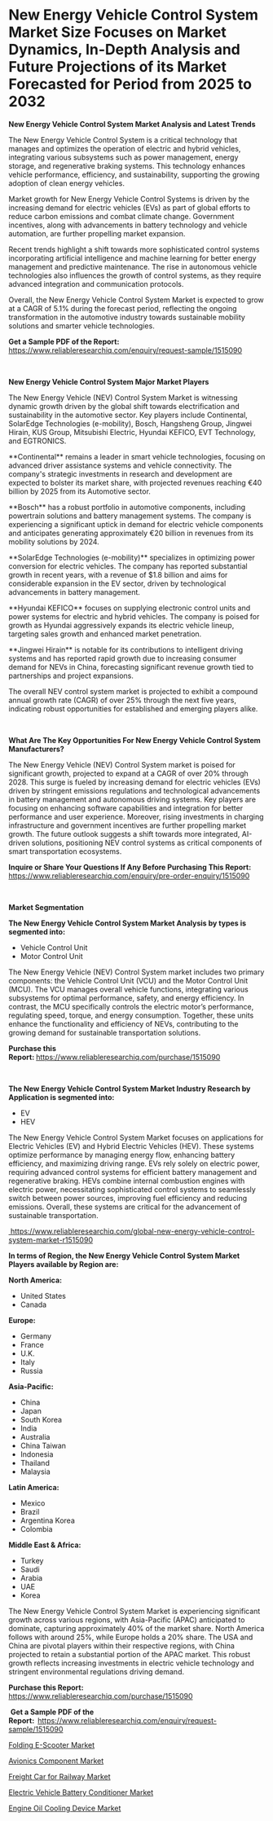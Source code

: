 <p><h1>New Energy Vehicle Control System Market Size Focuses on Market Dynamics, In-Depth Analysis and Future Projections of its Market Forecasted for Period from 2025 to 2032</h1></p><p><strong>New Energy Vehicle Control System Market Analysis and Latest Trends</strong></p>
<p><p>The New Energy Vehicle Control System is a critical technology that manages and optimizes the operation of electric and hybrid vehicles, integrating various subsystems such as power management, energy storage, and regenerative braking systems. This technology enhances vehicle performance, efficiency, and sustainability, supporting the growing adoption of clean energy vehicles.</p><p>Market growth for New Energy Vehicle Control Systems is driven by the increasing demand for electric vehicles (EVs) as part of global efforts to reduce carbon emissions and combat climate change. Government incentives, along with advancements in battery technology and vehicle automation, are further propelling market expansion. </p><p>Recent trends highlight a shift towards more sophisticated control systems incorporating artificial intelligence and machine learning for better energy management and predictive maintenance. The rise in autonomous vehicle technologies also influences the growth of control systems, as they require advanced integration and communication protocols. </p><p>Overall, the New Energy Vehicle Control System Market is expected to grow at a CAGR of 5.1% during the forecast period, reflecting the ongoing transformation in the automotive industry towards sustainable mobility solutions and smarter vehicle technologies.</p></p>
<p><strong>Get a Sample PDF of the Report:&nbsp;</strong> <a href="https://www.reliableresearchiq.com/enquiry/request-sample/1515090?utm_campaign=1129&utm_medium=2&utm_source=Github&utm_content=ia&utm_term=31032025&utm_id=new-energy-vehicle-control-system">https://www.reliableresearchiq.com/enquiry/request-sample/1515090</a></p>
<p>&nbsp;</p>
<p><strong>New Energy Vehicle Control System Major Market Players</strong></p>
<p><p>The New Energy Vehicle (NEV) Control System Market is witnessing dynamic growth driven by the global shift towards electrification and sustainability in the automotive sector. Key players include Continental, SolarEdge Technologies (e-mobility), Bosch, Hangsheng Group, Jingwei Hirain, KUS Group, Mitsubishi Electric, Hyundai KEFICO, EVT Technology, and EGTRONICS.</p><p>**Continental** remains a leader in smart vehicle technologies, focusing on advanced driver assistance systems and vehicle connectivity. The company's strategic investments in research and development are expected to bolster its market share, with projected revenues reaching €40 billion by 2025 from its Automotive sector.</p><p>**Bosch** has a robust portfolio in automotive components, including powertrain solutions and battery management systems. The company is experiencing a significant uptick in demand for electric vehicle components and anticipates generating approximately €20 billion in revenues from its mobility solutions by 2024.</p><p>**SolarEdge Technologies (e-mobility)** specializes in optimizing power conversion for electric vehicles. The company has reported substantial growth in recent years, with a revenue of $1.8 billion and aims for considerable expansion in the EV sector, driven by technological advancements in battery management.</p><p>**Hyundai KEFICO** focuses on supplying electronic control units and power systems for electric and hybrid vehicles. The company is poised for growth as Hyundai aggressively expands its electric vehicle lineup, targeting sales growth and enhanced market penetration.</p><p>**Jingwei Hirain** is notable for its contributions to intelligent driving systems and has reported rapid growth due to increasing consumer demand for NEVs in China, forecasting significant revenue growth tied to partnerships and project expansions.</p><p>The overall NEV control system market is projected to exhibit a compound annual growth rate (CAGR) of over 25% through the next five years, indicating robust opportunities for established and emerging players alike.</p></p>
<p>&nbsp;</p>
<p><strong>What Are The Key Opportunities For New Energy Vehicle Control System Manufacturers?</strong></p>
<p><p>The New Energy Vehicle (NEV) Control System market is poised for significant growth, projected to expand at a CAGR of over 20% through 2028. This surge is fueled by increasing demand for electric vehicles (EVs) driven by stringent emissions regulations and technological advancements in battery management and autonomous driving systems. Key players are focusing on enhancing software capabilities and integration for better performance and user experience. Moreover, rising investments in charging infrastructure and government incentives are further propelling market growth. The future outlook suggests a shift towards more integrated, AI-driven solutions, positioning NEV control systems as critical components of smart transportation ecosystems.</p></p>
<p><strong>Inquire or Share Your Questions If Any Before Purchasing This Report:</strong> <a href="https://www.reliableresearchiq.com/enquiry/pre-order-enquiry/1515090?utm_campaign=1129&utm_medium=2&utm_source=Github&utm_content=ia&utm_term=31032025&utm_id=new-energy-vehicle-control-system">https://www.reliableresearchiq.com/enquiry/pre-order-enquiry/1515090</a></p>
<p>&nbsp;</p>
<p><strong>Market Segmentation</strong></p>
<p><strong>The New Energy Vehicle Control System Market Analysis by types is segmented into:</strong></p>
<p><ul><li>Vehicle Control Unit</li><li>Motor Control Unit</li></ul></p>
<p><p>The New Energy Vehicle (NEV) Control System market includes two primary components: the Vehicle Control Unit (VCU) and the Motor Control Unit (MCU). The VCU manages overall vehicle functions, integrating various subsystems for optimal performance, safety, and energy efficiency. In contrast, the MCU specifically controls the electric motor’s performance, regulating speed, torque, and energy consumption. Together, these units enhance the functionality and efficiency of NEVs, contributing to the growing demand for sustainable transportation solutions.</p></p>
<p><strong>Purchase this Report:&nbsp;</strong><a href="https://www.reliableresearchiq.com/purchase/1515090?utm_campaign=1129&utm_medium=2&utm_source=Github&utm_content=ia&utm_term=31032025&utm_id=new-energy-vehicle-control-system">https://www.reliableresearchiq.com/purchase/1515090</a></p>
<p>&nbsp;</p>
<p><strong>The New Energy Vehicle Control System Market Industry Research by Application is segmented into:</strong></p>
<p><ul><li>EV</li><li>HEV</li></ul></p>
<p><p>The New Energy Vehicle Control System Market focuses on applications for Electric Vehicles (EV) and Hybrid Electric Vehicles (HEV). These systems optimize performance by managing energy flow, enhancing battery efficiency, and maximizing driving range. EVs rely solely on electric power, requiring advanced control systems for efficient battery management and regenerative braking. HEVs combine internal combustion engines with electric power, necessitating sophisticated control systems to seamlessly switch between power sources, improving fuel efficiency and reducing emissions. Overall, these systems are critical for the advancement of sustainable transportation.</p></p>
<p><a href="https://www.reliableresearchiq.com/global-new-energy-vehicle-control-system-market-r1515090?utm_campaign=1129&utm_medium=2&utm_source=Github&utm_content=ia&utm_term=31032025&utm_id=new-energy-vehicle-control-system">&nbsp;https://www.reliableresearchiq.com/global-new-energy-vehicle-control-system-market-r1515090</a></p>
<p><strong>In terms of Region, the New Energy Vehicle Control System Market Players available by Region are:</strong></p>
<p>
    <p> <strong> North America: </strong>
        <ul>
            <li>United States</li>
            <li>Canada</li>
        </ul>
        </p> 
    <p> <strong> Europe: </strong>
        <ul>
            <li>Germany</li>
            <li>France</li>
            <li>U.K.</li>
            <li>Italy</li>
            <li>Russia</li>
        </ul>
        </p> 
    <p> <strong> Asia-Pacific: </strong>
        <ul>
            <li>China</li>
            <li>Japan</li>
            <li>South Korea</li>
            <li>India</li>
            <li>Australia</li>
            <li>China Taiwan</li>
            <li>Indonesia</li>
            <li>Thailand</li>
            <li>Malaysia</li>
        </ul>
        </p> 
    <p> <strong> Latin America: </strong>
        <ul>
            <li>Mexico</li>
            <li>Brazil</li>
            <li>Argentina Korea</li>
            <li>Colombia</li>
        </ul>
        </p> 
    <p> <strong> Middle East & Africa: </strong>
        <ul>
            <li>Turkey</li>
            <li>Saudi</li>
            <li>Arabia</li>
            <li>UAE</li>
            <li>Korea</li>
        </ul>
    </p>
    </p>
<p><p>The New Energy Vehicle Control System Market is experiencing significant growth across various regions, with Asia-Pacific (APAC) anticipated to dominate, capturing approximately 40% of the market share. North America follows with around 25%, while Europe holds a 20% share. The USA and China are pivotal players within their respective regions, with China projected to retain a substantial portion of the APAC market. This robust growth reflects increasing investments in electric vehicle technology and stringent environmental regulations driving demand.</p></p>
<p><strong>Purchase this Report: </strong><a href="https://www.reliableresearchiq.com/purchase/1515090?utm_campaign=1129&utm_medium=2&utm_source=Github&utm_content=ia&utm_term=31032025&utm_id=new-energy-vehicle-control-system">https://www.reliableresearchiq.com/purchase/1515090</a></p>
<p>&nbsp;<strong>Get a Sample PDF of the Report:&nbsp;&nbsp;</strong><a href="https://www.reliableresearchiq.com/enquiry/request-sample/1515090?utm_campaign=1129&utm_medium=2&utm_source=Github&utm_content=ia&utm_term=31032025&utm_id=new-energy-vehicle-control-system">https://www.reliableresearchiq.com/enquiry/request-sample/1515090</a></p>
<p><strong></strong></p>
<p><p><a href="https://github.com/sulvantomppa/Market-Research-Report-List-1/blob/main/folding-e-scooter-market.md?utm_campaign=1129&utm_medium=2&utm_source=Github&utm_content=ia&utm_term=31032025&utm_id=new-energy-vehicle-control-system">Folding E-Scooter Market</a></p><p><a href="https://github.com/hatlepigna2s/Market-Research-Report-List-1/blob/main/avionics-component-market.md?utm_campaign=1129&utm_medium=2&utm_source=Github&utm_content=ia&utm_term=31032025&utm_id=new-energy-vehicle-control-system">Avionics Component Market</a></p><p><a href="https://github.com/snapetylerho/Market-Research-Report-List-1/blob/main/freight-car-for-railway-market.md?utm_campaign=1129&utm_medium=2&utm_source=Github&utm_content=ia&utm_term=31032025&utm_id=new-energy-vehicle-control-system">Freight Car for Railway Market</a></p><p><a href="https://github.com/iwanesucices/Market-Research-Report-List-1/blob/main/electric-vehicle-battery-conditioner-market.md?utm_campaign=1129&utm_medium=2&utm_source=Github&utm_content=ia&utm_term=31032025&utm_id=new-energy-vehicle-control-system">Electric Vehicle Battery Conditioner Market</a></p><p><a href="https://github.com/stunzkocotpv/Market-Research-Report-List-1/blob/main/engine-oil-cooling-device-market.md?utm_campaign=1129&utm_medium=2&utm_source=Github&utm_content=ia&utm_term=31032025&utm_id=new-energy-vehicle-control-system">Engine Oil Cooling Device Market</a></p></p>